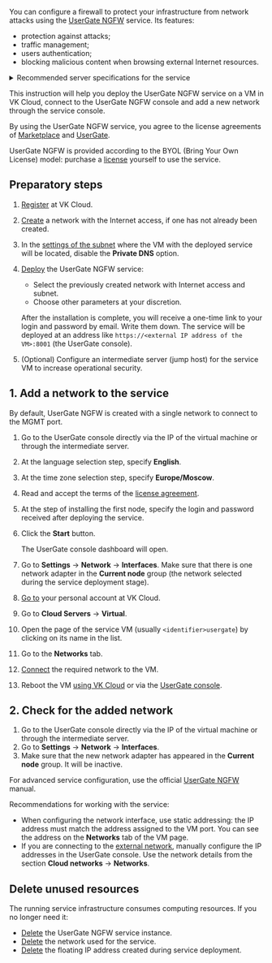 You can configure a firewall to protect your infrastructure from network attacks using the [UserGate NGFW](https://msk.cloud.vk.com/app/services/marketplace/v2/apps/service/e27c25f9-49db-4ba7-9789-6395b96b39c9/latest/info/) service. Its features:

- protection against attacks;
- traffic management;
- users authentication;
- blocking malicious content when browsing external Internet resources.

<details>
    <summary>Recommended server specifications for the service</summary>

![](./assets/usergate_vm_recommendation_table_en.png)

To create a VM that has more than 24 CPUs, contact [technical support](/en/contacts).

</details>

This instruction will help you deploy the UserGate NGFW service on a VM in VK Cloud, connect to the UserGate NGFW console and add a new network through the service console.

By using the UserGate NGFW service, you agree to the license agreements of [Marketplace](/en/additionals/start/legal/marketplace) and [UserGate](https://www.usergate.com/usergate-eula).

<warn>

UserGate NGFW is provided according to the BYOL (Bring Your Own License) model: purchase a [license](https://www.usergate.com/purchase) yourself to use the service.

</warn>

## Preparatory steps

1. [Register](/en/additionals/start/account-registration) at VK Cloud.
1. [Create](/en/networks/vnet/operations/manage-net#creating_a_network) a network with the Internet access, if one has not already been created.
1. In the [settings of the subnet](/en/networks/vnet/operations/manage-net#editing_a_subnet) where the VM with the deployed service will be located, disable the **Private DNS** option.
1. [Deploy](../../service-management/pr-instance-add/) the UserGate NGFW service:

   - Select the previously created network with Internet access and subnet.
   - Choose other parameters at your discretion.

   After the installation is complete, you will receive a one-time link to your login and password by email. Write them down. The service will be deployed at an address like `https://<external IP address of the VM>:8001` (the UserGate console).

1. (Optional) Configure an intermediate server (jump host) for the service VM to increase operational security.

## 1. Add a network to the service

<info>

By default, UserGate NGFW is created with a single network to connect to the MGMT port.

</info>

1. Go to the UserGate console directly via the IP of the virtual machine or through the intermediate server.
1. At the language selection step, specify **English**.
1. At the time zone selection step, specify **Europe/Moscow**.
1. Read and accept the terms of the [license agreement](https://www.usergate.com/usergate-eula).
1. At the step of installing the first node, specify the login and password received after deploying the service.
1. Click the **Start** button.

   The UserGate console dashboard will open.

1. Go to **Settings** → **Network** → **Interfaces**. Make sure that there is one network adapter in the **Current node** group (the network selected during the service deployment stage).
1. [Go to](https://msk.cloud.vk.com/app/en/) your personal account at VK Cloud.
1. Go to **Cloud Servers** → **Virtual**.
1. Open the page of the service VM (usually `<identifier>usergate`) by clicking on its name in the list.
1. Go to the **Networks** tab.
1. [Connect](/en/base/iaas/service-management/vm/vm-add-net#connecting_the_network_to_the_vm) the required network to the VM.
1. Reboot the VM [using VK Cloud](/en/base/iaas/service-management/vm/vm-manage#starting_stopping_reboot_the_vm) or via the [UserGate console](https://support.usergate.com/docs/version/7.x/usergate-7/422-server-operations).

## 2. Check for the added network

1. Go to the UserGate console directly via the IP of the virtual machine or through the intermediate server.
1. Go to **Settings** → **Network** → **Interfaces**.
1. Make sure that the new network adapter has appeared in the **Current node** group. It will be inactive.

For advanced service configuration, use the official [UserGate NGFW](https://support.usergate.com/docs/version/7.x/usergate-7) manual.

<info>

Recommendations for working with the service:

- When configuring the network interface, use static addressing: the IP address must match the address assigned to the VM port. You can see the address on the **Networks** tab of the VM page.
- If you are connecting to the [external network](/en/networks/vnet/concepts/net-types#external_network), manually configure the IP addresses in the UserGate console. Use the network details from the section **Cloud networks** → **Networks**.

</info>

## Delete unused resources

The running service infrastructure consumes computing resources. If you no longer need it:

- [Delete](../../service-management/pr-instance-manage#deleting_a_service_instance) the UserGate NGFW service instance.
- [Delete](/en/networks/vnet/operations/manage-net#deleting_a_network) the network used for the service.
- [Delete](/en/networks/vnet/operations/manage-floating-ip#removing_floating_ip_address_from_the_project) the floating IP address created during service deployment.
